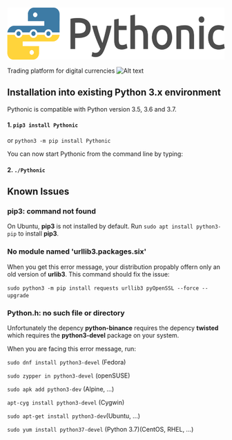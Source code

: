 <p align="center"><img src="logo/horizontal.png" alt="Pythonic" height="120px"></p>

Trading platform for digital currencies
![Alt text](screenshot-1.png?raw=true "Screenshot 1")


## Installation into existing Python 3.x environment

Pythonic is compatible with Python version 3.5, 3.6 and 3.7.

#### 1. `pip3 install Pythonic`

or `python3 -m pip install Pythonic`

You can now start Pythonic from the command line by typing:

#### 2. `./Pythonic`

## Known Issues

### pip3: command not found
On Ubuntu, **pip3** is not installed by default.
Run `sudo apt install python3-pip` to install **pip3**.

### No module named 'urllib3.packages.six'
When you get this error message,
your distribution propably offern only an old version of **urlib3**.
This command should fix the issue:

`sudo python3 -m pip install requests urllib3 pyOpenSSL --force --upgrade`

### Python.h: no such file or directory
Unfortunately the depency **python-binance** requires the
depency **twisted** which requires the **python3-devel** package on your system.

When you are facing this error message, run:

`sudo dnf install python3-devel` (Fedora)

`sudo zypper in python3-devel` (openSUSE)

`sudo apk add python3-dev` (Alpine, ...)

`apt-cyg install python3-devel` (Cygwin)

`sudo apt-get install python3-dev`(Ubuntu, ...)

`sudo yum install python37-devel` (Python 3.7)(CentOS, RHEL, ...)


